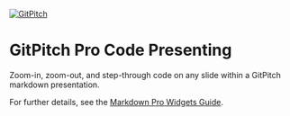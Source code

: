 [![GitPitch](https://gitpitch.com/assets/badge.svg)](https://gitpitch.com/gitpitch/pro-code-presenting)

# GitPitch Pro Code Presenting

Zoom-in, zoom-out, and step-through code on any slide within a GitPitch markdown presentation.

For further details, see the [Markdown Pro Widgets Guide](https://gitpitch.com/docs/markdown-features/pro-widgets).


